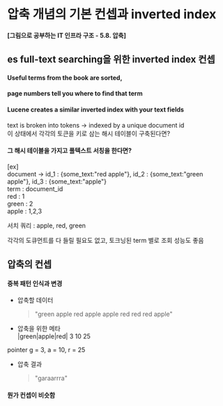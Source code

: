 # 압축 개념의 기본 컨셉과 inverted index  
#### [그림으로 공부하는 IT 인프라 구조 - 5.8. 압축]  

## es full-text searching을 위한 inverted index 컨셉
#### Useful terms from the book are sorted, 
#### page numbers tell you where to find that term
#### Lucene creates a similar inverted index with your text fields  

text is broken into tokens -> indexed by a unique document id  
이 상태에서 각각의 토큰을 키로 삼는 해시 테이블이 구축된다면?  
#### 그 해시 테이블을 가지고 풀텍스트 서칭을 한다면?

[ex]  
document ->  id_1 : {some_text:"red apple"}, id_2 : {some_text:"green apple"}, id_3 : {some_text:"apple"}  
term  : document_id  
red   : 1  
green : 2  
apple : 1,2,3  

서치 쿼리 : apple, red, green

각각의 도큐먼트를 다 들릴 필요도 없고, 토크닝된 term 별로 조회 성능도 좋음  

## 압축의 컨셉  
#### 중복 패턴 인식과 변경  

* 압축할 데이터  
  > "green apple red apple apple red red red apple"  

* 압축을 위한 메타  
|green|apple|red|
 3     10    25  
 
 pointer g = 3, a = 10, r = 25
 
* 압축 결과 
  > "garaarrra"  
  
#### 뭔가 컨셉이 비슷함  
